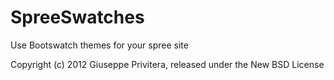SpreeSwatches
=============

Use Bootswatch themes for your spree site

Copyright (c) 2012 Giuseppe Privitera, released under the New BSD License
